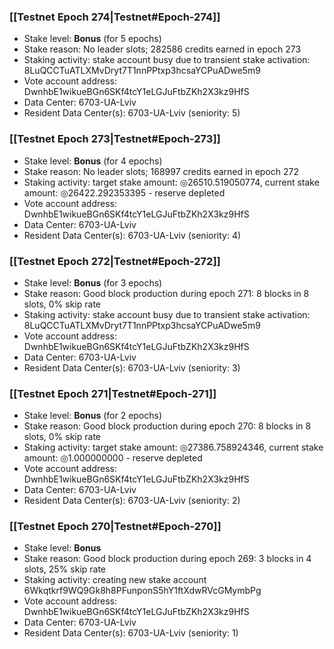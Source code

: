 ### [[Testnet Epoch 274|Testnet#Epoch-274]]
* Stake level: **Bonus** (for 5 epochs)
* Stake reason: No leader slots; 282586 credits earned in epoch 273
* Staking activity: stake account busy due to transient stake activation: 8LuQCCTuATLXMvDryt7T1nnPPtxp3hcsaYCPuADwe5m9
* Vote account address: DwnhbE1wikueBGn6SKf4tcY1eLGJuFtbZKh2X3kz9HfS
* Data Center: 6703-UA-Lviv
* Resident Data Center(s): 6703-UA-Lviv (seniority: 5)
### [[Testnet Epoch 273|Testnet#Epoch-273]]
* Stake level: **Bonus** (for 4 epochs)
* Stake reason: No leader slots; 168997 credits earned in epoch 272
* Staking activity: target stake amount: ◎26510.519050774, current stake amount: ◎26422.292353395 - reserve depleted
* Vote account address: DwnhbE1wikueBGn6SKf4tcY1eLGJuFtbZKh2X3kz9HfS
* Data Center: 6703-UA-Lviv
* Resident Data Center(s): 6703-UA-Lviv (seniority: 4)
### [[Testnet Epoch 272|Testnet#Epoch-272]]
* Stake level: **Bonus** (for 3 epochs)
* Stake reason: Good block production during epoch 271: 8 blocks in 8 slots, 0% skip rate
* Staking activity: stake account busy due to transient stake activation: 8LuQCCTuATLXMvDryt7T1nnPPtxp3hcsaYCPuADwe5m9
* Vote account address: DwnhbE1wikueBGn6SKf4tcY1eLGJuFtbZKh2X3kz9HfS
* Data Center: 6703-UA-Lviv
* Resident Data Center(s): 6703-UA-Lviv (seniority: 3)
### [[Testnet Epoch 271|Testnet#Epoch-271]]
* Stake level: **Bonus** (for 2 epochs)
* Stake reason: Good block production during epoch 270: 8 blocks in 8 slots, 0% skip rate
* Staking activity: target stake amount: ◎27386.758924346, current stake amount: ◎1.000000000 - reserve depleted
* Vote account address: DwnhbE1wikueBGn6SKf4tcY1eLGJuFtbZKh2X3kz9HfS
* Data Center: 6703-UA-Lviv
* Resident Data Center(s): 6703-UA-Lviv (seniority: 2)
### [[Testnet Epoch 270|Testnet#Epoch-270]]
* Stake level: **Bonus**
* Stake reason: Good block production during epoch 269: 3 blocks in 4 slots, 25% skip rate
* Staking activity: creating new stake account 6Wkqtkrf9WQ9Gk8h8PFunponS5hY1ftXdwRVcGMymbPg
* Vote account address: DwnhbE1wikueBGn6SKf4tcY1eLGJuFtbZKh2X3kz9HfS
* Data Center: 6703-UA-Lviv
* Resident Data Center(s): 6703-UA-Lviv (seniority: 1)